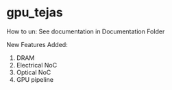 # gpu_tejas

How to un:
See documentation in Documentation Folder

New Features Added:
1. DRAM
2. Electrical NoC
3. Optical NoC
4. GPU pipeline
